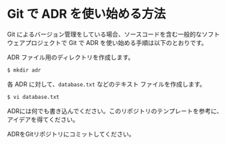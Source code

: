 # Git で ADR を使い始める方法

Git によるバージョン管理をしている場合、ソースコードを含む一般的なソフトウェアプロジェクトで Git で ADR を使い始める手順は以下のとおりです。

ADR ファイル用のディレクトリを作成します。

```sh
$ mkdir adr
```

各 ADR に対して、`database.txt` などのテキスト ファイルを作成します。

```sh
$ vi database.txt
```

ADRには何でも書き込んでください。このリポジトリのテンプレートを参考に、アイデアを得てください。

ADRをGitリポジトリにコミットしてください。

